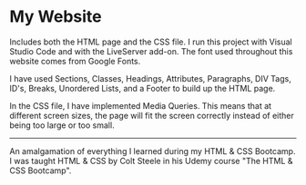 # My Website

Includes both the HTML page and the CSS file. I run this project with Visual Studio Code and with the LiveServer add-on. The font used throughout this website comes from Google Fonts.

I have used Sections, Classes, Headings, Attributes, Paragraphs, DIV Tags, ID's, Breaks, Unordered Lists, and a Footer to build up the HTML page.

In the CSS file, I have implemented Media Queries. This means that at different screen sizes, the page will fit the screen correctly instead of either being too large or too small.

***
An amalgamation of everything I learned during my HTML & CSS Bootcamp. I was taught HTML & CSS by Colt Steele in his Udemy course "The HTML & CSS Bootcamp".
